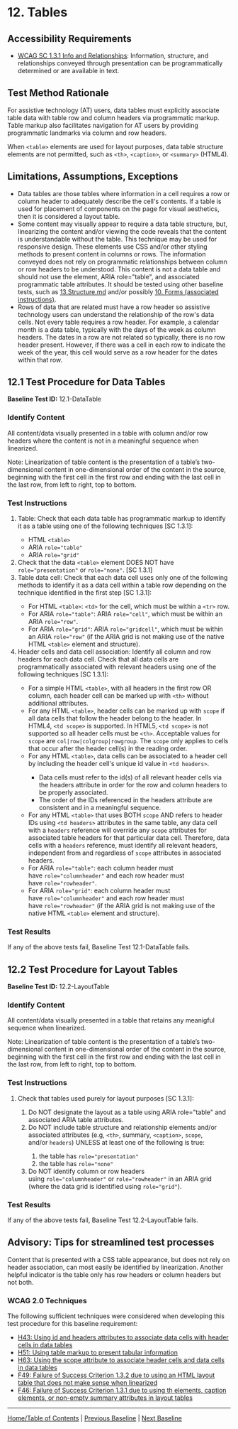 # 12. Tables

Accessibility Requirements
--------------------------
-   [WCAG SC 1.3.1 Info and Relationships](https://www.w3.org/TR/UNDERSTANDING-WCAG20/content-structure-separation-programmatic.html): Information, structure, and relationships conveyed through presentation can be programmatically determined or are available in text.

Test Method Rationale
---------------------
For assistive technology (AT) users, data tables must explicitly associate table data with table row and column headers via programmatic markup. Table markup also facilitates navigation for AT users by providing programmatic landmarks via column and row headers.

When `<table>` elements are used for layout purposes, data table structure elements are not permitted, such as `<th>`, `<caption>`, or `<summary>` (HTML4).

Limitations, Assumptions, Exceptions
------------------------------------
-   Data tables are those tables where information in a cell requires a row or column header to adequately describe the cell's contents. If a table is used for placement of components on the page for visual aesthetics, then it is considered a layout table.
-   Some content may visually appear to require a data table structure, but, linearizing the content and/or viewing the code reveals that the content is understandable without the table. This technique may be used for responsive design. These elements use CSS and/or other styling methods to present content in columns or rows. The information conveyed does not rely on programmatic relationships between column or row headers to be understood. This content is not a data table and should not use the element, ARIA role="table", and associated programmatic table attributes. It should be tested using other baseline tests, such as [13.Structure.md](https://github.com/Section508Coordinators/ICTTestingBaseline/blob/master/docs/13Headings.md) and/or possibly [10. Forms (associated instructions)](https://github.com/Section508Coordinators/ICTTestingBaseline/blob/master/docs/10Forms.md).
-   Rows of data that are related must have a row header so assistive technology users can understand the relationship of the row's data cells. Not every table requires a row header. For example, a calendar month is a data table, typically with the days of the week as column headers. The dates in a row are not related so typically, there is no row header present. However, if there was a cell in each row to indicate the week of the year, this cell would serve as a row header for the dates within that row.

12.1 Test Procedure for Data Tables
------------------------------------------------
**Baseline Test ID:** 12.1-DataTable
### Identify Content
<p id="1IC">All content/data visually presented in a table with column and/or row headers where the content is not in a meaningful sequence when linearized.</p>

<p>Note: Linearization of table content is the presentation of a table’s two-dimensional content in one-dimensional order of the content in the source, beginning with the first cell in the first row and ending with the last cell in the last row, from left to right, top to bottom.</p>

### Test Instructions
<ol id="1TI">
    <li id="1TI-1">Table: Check that each data table has programmatic markup to identify it as a table using one of the following techniques [SC 1.3.1]:</li>
        <ul>
            <li>HTML <code>&lt;table&gt;</code></li>
            <li>ARIA <code>role="table"</code></li>
            <li>ARIA <code>role="grid"</code></li>
        </ul>
    <li id="1TI-2">Check that the data <code>&lt;table&gt;</code> element DOES NOT have <code>role="presentation"</code> or <code>role="none"</code>. [SC 1.3.1]</li>
    <li id="1TI-3">Table data cell: Check that each data cell uses only one of the following methods to identify it as a data cell within a table row depending on the technique identified in the first step [SC 1.3.1]:</li>
        <ul>
            <li>For HTML <code>&lt;table&gt;</code>: <code>&lt;td&gt;</code> for the cell, which must be within a <code>&lt;tr&gt;</code> row.</li>
            <li>For ARIA <code>role="table"</code>: ARIA <code>role="cell"</code>, which must be within an ARIA <code>role="row"</code>.</li>
            <li>For ARIA <code>role="grid"</code>: ARIA <code>role="gridcell"</code>, which must be within an ARIA <code>role="row"</code> (if the ARIA grid is not making use of the native HTML <code>&lt;table&gt;</code> element and structure).</li>
        </ul>
    <li id="1TI-4">Header cells and data cell association: Identify all column and row headers for each data cell. Check that all data cells are programmatically associated with relevant headers using one of the following techniques [SC 1.3.1]:</li>
    <ul>
        <li>For a simple HTML <code>&lt;table&gt;</code>, with all headers in the first row OR column, each header cell can be marked up with <code>&lt;th&gt;</code> without additional attributes.</li>
        <li>For any HTML <code>&lt;table&gt;</code>, header cells can be marked up with <code>scope</code> if all data cells that follow the header belong to the header. In HTML4, <code>&lt;td scope&gt;</code> is supported. In HTML5, <code>&lt;td scope&gt;</code> is not supported so all header cells must be <code>&lt;th&gt;</code>. Acceptable values for <code>scope</code> are <code>col|row|colgroup|rowgroup</code>. The <code>scope</code> only applies to cells that occur after the header cell(s) in the reading order.</li>
        <li>For any HTML <code>&lt;table&gt;</code>, data cells can be associated to a header cell by including the header cell's unique id value in <code>&lt;td headers&gt;</code>.</li>
            <ul>
                <li>Data cells must refer to the id(s) of all relevant header cells via the headers attribute in order for the row and column headers to be properly associated.</li>
                <li>The order of the IDs referenced in the headers attribute are consistent and in a meaningful sequence.</li>
            </ul>
        <li>For any HTML <code>&lt;table&gt;</code> that uses BOTH <code>scope</code> AND refers to header IDs using <code>&lt;td headers&gt;</code> attributes in the same table, any data cell with a <code>headers</code> reference will override any <code>scope</code> attributes for associated table headers for that particular data cell. Therefore, data cells with a <code>headers</code> reference, must identify all relevant headers, independent from and regardless of <code>scope</code> attributes in associated headers.</li>
        <li>For ARIA <code>role="table"</code>: each column header must have <code>role="columnheader"</code> and each row header must have <code>role="rowheader"</code>.</li>
        <li>For ARIA <code>role="grid"</code>: each column header must have <code>role="columnheader"</code> and each row header must have <code>role="rowheader"</code> (if the ARIA grid is not making use of the native HTML <code>&lt;table&gt;</code> element and structure).</li>
</ol>

### Test Results
<p id="1TR">If any of the above tests fail, Baseline Test 12.1-DataTable fails.</p>

12.2 Test Procedure for Layout Tables
------------------------------------------------
**Baseline Test ID:** 12.2-LayoutTable
### Identify Content
<p id="2IC">All content/data visually presented in a table that retains any meanigful sequence when linearized.</p>

<p>Note: Linearization of table content is the presentation of a table’s two-dimensional content in one-dimensional order of the content in the source, beginning with the first cell in the first row and ending with the last cell in the last row, from left to right, top to bottom.</p>

### Test Instructions
<ol id="2TI">
    <li id="2TI-1">Check that tables used purely for layout purposes [SC 1.3.1]:</li>
        <ol>
            <li id="2TI-1i">Do NOT designate the layout as a table using ARIA role="table" and associated ARIA table attributes.</li>
            <li id="2TI-1ii">Do NOT include table structure and relationship elements and/or associated attributes (e.g, <code>&lt;th&gt;</code>, summary, <code>&lt;caption&gt;</code>, <code>scope</code>, and/or <code>headers</code>) UNLESS at least one of the following is true:</li>
            <ol>
                <li id="2TI-1iia">the table has <code>role="presentation"</code></li>
                <li id="2TI-1iib">the table has <code>role="none"</code></li>
            </ol>
            <li id="2TI-1iii">Do NOT identify column or row headers using <code>role="columnheader"</code> or <code>role="rowheader"</code> in an ARIA grid (where the data grid is identified using <code>role="grid"</code>).</li>
        </ol>
</ol>

### Test Results
<p id="2TR">If any of the above tests fail, Baseline Test 12.2-LayoutTable fails.</p>

Advisory: Tips for streamlined test processes
---------------------------------------------
Content that is presented with a CSS table appearance, but does not rely on header association, can most easily be identified by linearization. Another helpful indicator is the table only has row headers or column headers but not both.

### WCAG 2.0 Techniques
The following sufficient techniques were considered when developing this test procedure for this baseline requirement:
-   [H43: Using id and headers attributes to associate data cells with header cells in data tables](https://www.w3.org/TR/WCAG20-TECHS/H43.html)
-   [H51: Using table markup to present tabular information](https://www.w3.org/TR/WCAG20-TECHS/H51.html)
-   [H63: Using the scope attribute to associate header cells and data cells in data tables](https://www.w3.org/TR/WCAG20-TECHS/H63.html)
-   [F49: Failure of Success Criterion 1.3.2 due to using an HTML layout table that does not make sense when linearized](https://www.w3.org/TR/WCAG20-TECHS/F49.html)
-   [F46: Failure of Success Criterion 1.3.1 due to using th elements, caption elements, or non-empty summary attributes in layout tables](http://www.w3.org/TR/WCAG20-TECHS/F46.html)

----------------------------------------
[Home/Table of Contents](index.md) | [Previous Baseline](11PageTitles.md) | [Next Baseline](13Structure.md)
